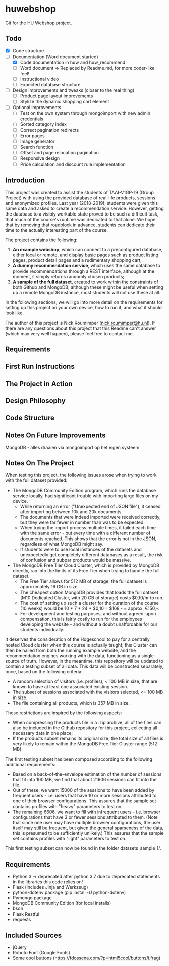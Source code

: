 # huwebshop
Git for the HU Webshop project.

## Todo

- [X] Code structure
- [ ] Documentation (Word document started)
  - [X] Code documentation in huw and huw_recommend
  - [ ] Word document => Replaced by Readme.md, for more coder-like feel!
  - [ ] Instructional video
  - [ ] Expected database structure
- [ ] Design improvements and tweaks (closer to the real thing)
  - [ ] Product page layout improvements
  - [ ] Stylize the dynamic shopping cart element
- [ ] Optional improvements
  - [ ] Test on the own system through mongoimport with new admin credentials
  - [ ] Sorted category index
  - [ ] Correct pagination redirects
  - [ ] Error pages
  - [ ] Image generator
  - [ ] Search function
  - [ ] Offset and page relocation pagination
  - [ ] Responsive design
  - [ ] Price calculation and discount rule implementation

## Introduction

This project was created to assist the students of TAAI-V1GP-19 (Group Project) with using the provided database of real-life products, sessions and anonymized profiles. Last year (2018-2019), students were given this same data and asked to create a recommendation service. However, getting the database to a visibly workable state proved to be such a difficult task, that much of the course's runtime was dedicated to that alone. We hope that by removing that roadblock in advance, students can dedicate their time to the actually interesting part of the course.

The project contains the following:

1. **An example webshop**, which can connect to a preconfigured database, either local or remote, and display basic pages such as product listing pages, product detail pages and a rudimentary shopping cart;
2. **A dummy recommendation service**, which uses the same database to provide recommendations through a REST interface, although at the moment, it simply returns randomly chosen products;
3. **A sample of the full dataset**, created to work within the constraints of both Github and MongoDB; although these might be useful when setting up a remote MongoDB instance, most students will not use these at all.

In the following sections, we will go into more detail on the requirements for setting up this project on your own device, how to run it, and what it should look like.

The author of this project is Nick Roumimper (nick.roumimper@hu.nl). If there are any questions about this project that this Readme can't answer (which may very well happen), please feel free to contact me.

## Requirements



## First Run Instructions
## The Project in Action
## Design Philosophy
## Code Structure


## Notes On Future Improvements

MongoDB - alles draaien via mongoimport op het eigen systeem

## Notes On The Project

When testing this project, the following issues arose when trying to work with the full dataset provided:

- The MongoDB Community Edition program, which runs the database service locally, had significant trouble with importing large files on my device.
	- While returning an error ("Unexpected end of JSON file"), it ceased after importing between 10k and 20k documents.
	- The documents that were indeed imported were received correctly, but they were far fewer in number than was to be expected. 
	- When trying the import process multiple times, it failed each time with the same error - but every time with a different number of documents reached. This shows that the error is not in the JSON, regardless of what MongoDB might say.
	- If students were to use local instances of the datasets and unexpectedly get completely different databases as a result, the risk of confusion and subpar products would be massive.
- The MongoDB Free Tier Cloud Cluster, which is provided by MongoDB directly, ran into the limits of its Free Tier when trying to handle the full dataset.
	- The Free Tier allows for 512 MB of storage; the full dataset is approximately 16 GB in size.
	- The cheapest option MongoDB provides that loads the full dataset (M10 Dedicated Cluster, with 20 GB of storage) costs $0,10/hr to run.
	- The cost of setting up such a cluster for the duration of the course (10 weeks) would be 10 * 7 * 24 * $0,10 = $168,- = approx. €150,-.
	- For development and testing purposes, and without agreed-upon compensation, this is fairly costly to run for the employees developing the website - and without a doubt unaffordable for our students individually.

It deserves the consideration of the Hogeschool to pay for a centrally hosted Cloud cluster when this course is actually taught; this Cluster can then be hailed from both the running example website, and the recommendation engines working with the data, functioning as a single source of truth. However, in the meantime, this repository will be updated to contain a testing subset of all data. This data will be constructed separately, once, based on the following criteria:

- A random selection of visitors (i.e. profiles), < 100 MB in size, that are known to have at least one associated existing session.
- The subset of sessions associated with the visitors selected, <= 100 MB in size.
- The file containing all products, which is 357 MB in size.

These restrictions are inspired by the following aspects:

- When compressing the products file in a .zip archive, all of the files can also be included in the Github repository for this project, collecting all necessary data in one place;
- If the products subset remains its original size, the total size of all files is very likely to remain within the MongoDB Free Tier Cluster range (512 MB).

The first testing subset has been composed according to the following additional requirements:

- Based on a back-of-the-envelope estimation of the number of sessions that fit into 100 MB, we find that about 21606 sessions can fit into the file.
- Out of these, we want 15000 of the sessions to have been added by frequent users - i.e. users that have 10 or more sessions attributed to one of their browser configurations. This assures that the sample set contains profiles with "heavy" parameters to test on.
- The remaining 6606, we want to fill with infrequent users - i.e. browser configurations that have 3 or fewer sessions attributed to them. (Note that since one user may have multiple browser configurations, the user itself may still be frequent, but given the general sparseness of the data, this is presumed to be sufficiently unlikely.) This assures that the sample set contains profiles with "light" parameters to test on.

This first testing subset can now be found in the folder datasets_sample_1/.

## Requirements

- Python 3 -> deprecated after python 3.7 due to deprecated statements in the libraries this code relies on!
- Flask (includes Jinja and Werkzeug)
- python-dotenv package (pip install -U python-dotenv)
- Pymongo package
- MongoDB Community Edition (for local installs)
- bson
- Flask Restful
- requests

## Included Sources

- jQuery
- Roboto Font (Google Fonts)
- Some cool buttons (https://fdossena.com/?p=html5cool/buttons/i.frag)

<!--
## Development Questions

- How can I autodeploy my script to the cloud?
	- Through a fairly complicated shell script, but there is a draft version of the pre-project packaging version in the helloworld folder of the project.
- How does the database operate when I run it on my local machine?
	- Fine, actually, and fairly quickly too.
- How can I package my code such that I can easily push it to the App Engine - or any other platform?
	- Command line variables that allow you to specify where the database/collection is you are trying to connect to, a YAML file to provide the configuration, a requirements.txt to automate getting the libraries through pip and a shell script to execute the deployment automatically from the cloud shell. But this, at the moment, is not yet required.
- Can the shop actually be crawled for images?
	- Not since the 18th of June, it can't. The site appears to have been locked behind a rudimentary login prompt.
- How can I use dynamic and optional attributes in the URLs?
	- To retrieve GET parameters, you can use an import (from flask import request) and its subsequent object request.args.get("parameter name") to get the value. You can also use dynamic values in the URLs themselves 
- How can I generate a random "shopper name" from a session ID?
	- No need to use the session ID; Flask automatically supports maintaining a session that allows you to store any amount of data.
- What would be the most sensible place to store the shopping cart information for any given user?
	- In the session object.
- How can I get templates to work within this structure?
	- Damn near instantly, using the render_template function as well as referring directly to the session object from there.
- How can I get one function to execute before every route?
	- By using the @app.before_request decorator.
- How can I handle errors (such as 404s) in this application?
	- Redirect users to different endpoint with redirect(url_for), abort with an error code with abort(404) (or another numeric code), and use the @app.errorhandler(404) decorator (or another code) to handle errors.
- How can I recursively refer to templates from within templates? Or does this need to happen on the code level?
	- Templates can be extended, which allow the replacement of certain blocks; there's an example of this now in the code folder. Recursively, it makes more sense to just use for functions found in Jinja.
- How can I escape the HTML used, preferably automatically?
	- This is already done automatically by Flask in the render_template function.
- How would I store an item in the shopping cart, if changing the shopping cart requires sending a request to the server?
	- A basic URL-based method definitely works, without much of a hitch. But I don't think this is reflective of current web standards. An AJAX approach would be more appropriate - at which point, jQuery is the next logical move. To be further developed, once the templates are setup in a logical way in the project proper.

-->